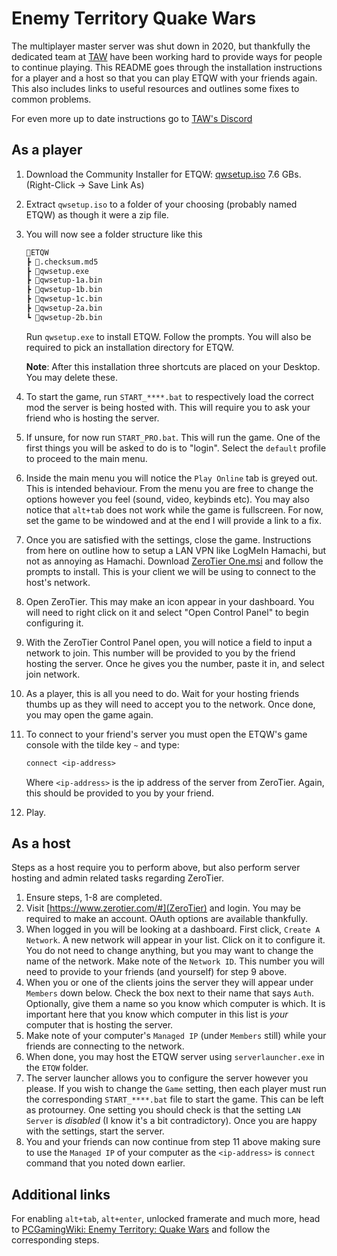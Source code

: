 # Enemy Territory Quake Wars

The multiplayer master server was shut down in 2020, but thankfully the dedicated team at [TAW](https://taw.net/) have been working hard to provide ways for people to continue playing. This README goes through the installation instructions for a player and a host so that you can play ETQW with your friends again. This also includes links to useful resources and outlines some fixes to common problems.

For even more up to date instructions go to [TAW's Discord](https://discordapp.com/invite/tX7Buk9)

## As a player

1. Download the Community Installer for ETQW: [qwsetup.iso](http://etqw.taw.net/qw/qwsetup.iso) 7.6 GBs. (Right-Click -> Save Link As)
2. Extract `qwsetup.iso` to a folder of your choosing (probably named ETQW) as though it were a zip file.
3. You will now see a folder structure like this

    ```txt
    📂ETQW
    ┣ 📜.checksum.md5
    ┣ 📜qwsetup.exe
    ┣ 📜qwsetup-1a.bin
    ┣ 📜qwsetup-1b.bin
    ┣ 📜qwsetup-1c.bin
    ┣ 📜qwsetup-2a.bin
    ┗ 📜qwsetup-2b.bin
    ```

    Run `qwsetup.exe` to install ETQW. Follow the prompts. You will also be required to pick an installation directory for ETQW.

    **Note**: After this installation three shortcuts are placed on your Desktop. You may delete these.
4. To start the game, run `START_****.bat` to respectively load the correct mod the server is being hosted with. This will require you to ask your friend who is hosting the server.
5. If unsure, for now run `START_PRO.bat`. This will run the game. One of the first things you will be asked to do is to "login". Select the `default` profile to proceed to the main menu.
6. Inside the main menu you will notice the `Play Online` tab is greyed out. This is intended behaviour. From the menu you are free to change the options however you feel (sound, video, keybinds etc). You may also notice that `alt+tab` does not work while the game is fullscreen. For now, set the game to be windowed and at the end I will provide a link to a fix.
7. Once you are satisfied with the settings, close the game. Instructions from here on outline how to setup a LAN VPN like LogMeIn Hamachi, but not as annoying as Hamachi. Download [ZeroTier One.msi](https://download.zerotier.com/dist/ZeroTier%20One.msi) and follow the prompts to install. This is your client we will be using to connect to the host's network.
8. Open ZeroTier. This may make an icon appear in your dashboard. You will need to right click on it and select "Open Control Panel" to begin configuring it.
9. With the ZeroTier Control Panel open, you will notice a field to input a network to join. This number will be provided to you by the friend hosting the server. Once he gives you the number, paste it in, and select join network.
10. As a player, this is all you need to do. Wait for your hosting friends thumbs up as they will need to accept you to the network. Once done, you may open the game again.
11. To connect to your friend's server you must open the ETQW's game console with the tilde key `~` and type:

    ```txt
    connect <ip-address>
    ```

    Where `<ip-address>` is the ip address of the server from ZeroTier. Again, this should be provided to you by your friend.
12. Play.

## As a host

Steps as a host require you to perform above, but also perform server hosting and admin related tasks regarding ZeroTier.

1. Ensure steps, 1-8 are completed.
2. Visit [https://www.zerotier.com/#](ZeroTier) and login. You may be required to make an account. OAuth options are available thankfully.
3. When logged in you will be looking at a dashboard. First click, `Create A Network`. A new network will appear in your list. Click on it to configure it. You do not need to change anything, but you may want to change the name of the network. Make note of the `Network ID`. This number you will need to provide to your friends (and yourself) for step 9 above.
4. When you or one of the clients joins the server they will appear under `Members` down below. Check the box next to their name that says `Auth`. Optionally, give them a name so you know which computer is which. It is important here that you know which computer in this list is *your* computer that is hosting the server.
5. Make note of your computer's `Managed IP` (under `Members` still) while your friends are connecting to the network.
6. When done, you may host the ETQW server using `serverlauncher.exe` in the `ETQW` folder.
7. The server launcher allows you to configure the server however you please. If you wish to change the `Game` setting, then each player must run the corresponding `START_****.bat` file to start the game. This can be left as protourney. One setting you should check is that the setting `LAN Server` is *disabled* (I know it's a bit contradictory). Once you are happy with the settings, start the server.
8. You and your friends can now continue from step 11 above making sure to use the `Managed IP` of your computer as the `<ip-address>` is `connect` command that you noted down earlier.

## Additional links

For enabling `alt+tab`, `alt+enter`, unlocked framerate and much more, head to [PCGamingWiki: Enemy Territory: Quake Wars](https://www.pcgamingwiki.com/wiki/Enemy_Territory:_Quake_Wars) and follow the corresponding steps.
